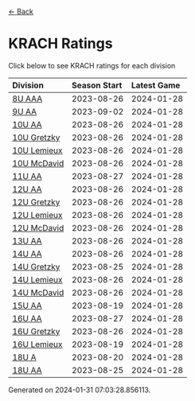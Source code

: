 [<- Back](../readme.md)
# KRACH Ratings
Click below to see KRACH ratings for each division

| Division | Season Start | Latest Game |
| :-- | :-- | :-- |
| [8U AAA](8U-AAA-ratings.md) | 2023-08-26 | 2024-01-28 |
| [9U AA](9U-AA-ratings.md) | 2023-09-02 | 2024-01-28 |
| [10U AA](10U-AA-ratings.md) | 2023-08-26 | 2024-01-28 |
| [10U Gretzky](10U-Gretzky-ratings.md) | 2023-08-26 | 2024-01-28 |
| [10U Lemieux](10U-Lemieux-ratings.md) | 2023-08-26 | 2024-01-28 |
| [10U McDavid](10U-McDavid-ratings.md) | 2023-08-26 | 2024-01-28 |
| [11U AA](11U-AA-ratings.md) | 2023-08-27 | 2024-01-28 |
| [12U AA](12U-AA-ratings.md) | 2023-08-26 | 2024-01-28 |
| [12U Gretzky](12U-Gretzky-ratings.md) | 2023-08-26 | 2024-01-28 |
| [12U Lemieux](12U-Lemieux-ratings.md) | 2023-08-26 | 2024-01-28 |
| [12U McDavid](12U-McDavid-ratings.md) | 2023-08-26 | 2024-01-28 |
| [13U AA](13U-AA-ratings.md) | 2023-08-26 | 2024-01-28 |
| [14U AA](14U-AA-ratings.md) | 2023-08-26 | 2024-01-28 |
| [14U Gretzky](14U-Gretzky-ratings.md) | 2023-08-25 | 2024-01-28 |
| [14U Lemieux](14U-Lemieux-ratings.md) | 2023-08-26 | 2024-01-28 |
| [14U McDavid](14U-McDavid-ratings.md) | 2023-08-26 | 2024-01-28 |
| [15U AA](15U-AA-ratings.md) | 2023-08-19 | 2024-01-28 |
| [16U AA](16U-AA-ratings.md) | 2023-08-27 | 2024-01-28 |
| [16U Gretzky](16U-Gretzky-ratings.md) | 2023-08-26 | 2024-01-28 |
| [16U Lemieux](16U-Lemieux-ratings.md) | 2023-08-19 | 2024-01-28 |
| [18U A](18U-A-ratings.md) | 2023-08-20 | 2024-01-28 |
| [18U AA](18U-AA-ratings.md) | 2023-08-25 | 2024-01-28 |

Generated on 2024-01-31 07:03:28.856113.
